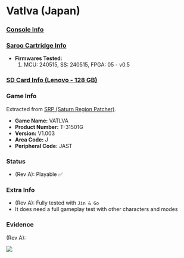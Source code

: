 # Vatlva (Japan)

### [Console Info](../../../../../Info/Consoles/VA13/README.md)

### [Saroo Cartridge Info](../../../../../Info/Cartridges/RetroGameParadiseStore/1.32F/README.md)

- <b>Firmwares Tested:</b>
  1. MCU: 240515, SS: 240515, FPGA: 05 - v0.5

### [SD Card Info (Lenovo - 128 GB)](../../../../../Info/SdCards/Lenovo/128GB/fat32/README.md)

### Game Info

Extracted from [SRP (Saturn Region Patcher)](https://segaxtreme.net/resources/saturn-region-patcher.81/download).

- <b>Game Name:</b> VATLVA
- <b>Product Number:</b> T-31501G
- <b>Version:</b> V1.003
- <b>Area Code:</b> J
- <b>Peripheral Code:</b> JAST

### Status

- (Rev A): Playable :white_check_mark:

### Extra Info

- (Rev A): Fully tested with `Jin & Go`
- It does need a full gameplay test with other characters and modes

### Evidence

(Rev A):

[![](https://img.youtube.com/vi/CJceGPba2Og/0.jpg)](https://www.youtube.com/watch?v=CJceGPba2Og)
